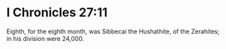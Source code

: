 # I Chronicles 27:11

Eighth, for the eighth month, was Sibbecai the Hushathite, of the Zerahites; in his division were 24,000.
